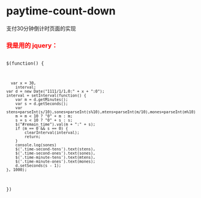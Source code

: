 # paytime-count-down
支付30分钟倒计时页面的实现
<h3 style="color:red">我是用的 jquery：</h3>
<code>
$(function() {</br>

      var x = 30,
        interval;
    var d = new Date("1111/1/1,0:" + x + ":0");
    interval = setInterval(function() {
        var m = d.getMinutes();
        var s = d.getSeconds();
        var stens=parseInt(s/10),sones=parseInt(s%10),mtens=parseInt(m/10),mones=parseInt(m%10);
        m = m < 10 ? "0" + m : m;
        s = s < 10 ? "0" + s : s;
        $("#remain_time").val(m + ":" + s);
        if (m == 0 && s == 0) {
            clearInterval(interval);
            return;
        }
        console.log(sones)
        $('.time-second-tens').text(stens),
        $('.time-second-ones').text(sones),
        $('.time-minute-tens').text(mtens),
        $('.time-minute-ones').text(mones);
        d.setSeconds(s - 1);
    }, 1000);

})
</code>


